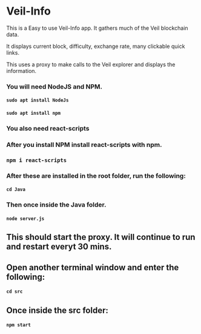 # Veil-Info


<p>This is a Easy to use Veil-Info app. It gathers much of the Veil blockchain data. </p>
<p>It displays current block, difficulty, exchange rate, many clickable quick links.</p>
<p>This uses a proxy to make calls to the Veil explorer and displays the information.</p>

### You will need NodeJS and NPM.

#### `sudo apt install NodeJs`

#### `sudo apt install npm`

### You also need react-scripts

### After you install NPM install react-scripts with npm.

### `npm i react-scripts`

### After these are installed in the root folder, run the following:

#### `cd Java` 

### Then once inside the Java folder.

#### `node server.js`

## This should start the proxy. It will continue to run and restart everyt 30 mins. 

## Open another terminal window and enter the following:

#### `cd src`

## Once inside the src folder: 

#### `npm start`

